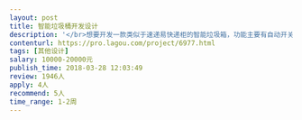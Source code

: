 ```yaml
---                
layout: post       
title: 智能垃圾桶开发设计           
description: '</br>想要开发一款类似于速递易快递柜的智能垃圾箱，功能主要有自动开关柜和软件链接的交互屏幕自己软件，有工业设计和机械设计的工程师请联系</br>'     
contenturl: https://pro.lagou.com/project/6977.html      
tags: [其他设计]            
salary: 10000-20000元          
publish_time: 2018-03-28 12:03:49         
review: 1946人                   
apply: 4人                   
recommend: 5人                   
time_range: 1-2周              
---                 
```

